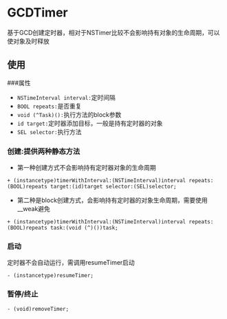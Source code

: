 # GCDTimer
基于GCD创建定时器，相对于NSTimer比较不会影响持有对象的生命周期，可以使对象及时释放

使用
-----------------
###属性
* `NSTimeInterval interval:`定时间隔
* `BOOL repeats:`是否重复
* `void (^Task)():`执行方法的block参数
* `id target:`定时器添加目标，一般是持有定时器的对象
* `SEL selector:`执行方法

### 创建:提供两种静态方法
* 第一种创建方式不会影响持有定时器对象的生命周期
```
+ (instancetype)timerWithInterval:(NSTimeInterval)interval repeats:(BOOL)repeats target:(id)target selector:(SEL)selector;
```

* 第二种是block创建方式，会影响持有定时器的对象生命周期，需要使用__weak避免
```
+ (instancetype)timerWithInterval:(NSTimeInterval)interval repeats:(BOOL)repeats task:(void (^)())task;
```
### 启动
定时器不会自动运行，需调用resumeTimer启动
``` 
- (instancetype)resumeTimer;    
```
### 暂停/终止
```
- (void)removeTimer;
```
